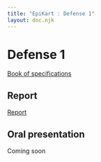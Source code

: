 ```yaml
---
title: "EpiKart : Defense 1"
layout: doc.njk
---
```


# Defense 1

[Book of specifications](../assets/EpiKart___Book_of_specifications%20Updated.pdf)

## Report

[Report](/assets/EpiKart___Defense_1.pdf)

## Oral presentation

Coming soon
